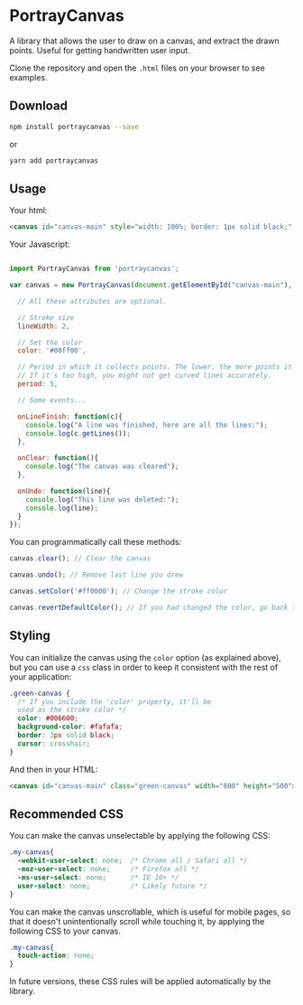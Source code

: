 # PortrayCanvas

A library that allows the user to draw on a canvas, and extract the drawn points. Useful for getting handwritten user input.

Clone the repository and open the `.html` files on your browser to see examples.

## Download

```bash
npm install portraycanvas --save
```

or

```bash
yarn add portraycanvas
```

## Usage

Your html:

```html
<canvas id="canvas-main" style="width: 100%; border: 1px solid black;" height="200"></canvas>
```

Your Javascript:

```js

import PortrayCanvas from 'portraycanvas';

var canvas = new PortrayCanvas(document.getElementById("canvas-main"), {

  // All these attributes are optional.

  // Stroke size
  lineWidth: 2,

  // Set the color
  color: '#00ff00',

  // Period in which it collects points. The lower, the more points it collects.
  // If it's too high, you might not get curved lines accurately.
  period: 5,

  // Some events...

  onLineFinish: function(c){
    console.log("A line was finished, here are all the lines:");
    console.log(c.getLines());
  },

  onClear: function(){
    console.log("The canvas was cleared");
  },

  onUndo: function(line){
    console.log("This line was deleted:");
    console.log(line);
  }
});
```

You can programmatically call these methods:

```js
canvas.clear(); // Clear the canvas

canvas.undo(); // Remove last line you drew

canvas.setColor('#ff0000'); // Change the stroke color

canvas.revertDefaultColor(); // If you had changed the color, go back to the default one.
```

## Styling

You can initialize the canvas using the `color` option (as explained above), but you can use a `css` class in order to keep it consistent with the rest of your application:

```css
.green-canvas {
  /* If you include the 'color' property, it'll be
  used as the stroke color */
  color: #006600;
  background-color: #fafafa;
  border: 3px solid black;
  cursor: crosshair;
}
```

And then in your HTML:

```html
<canvas id="canvas-main" class="green-canvas" width="800" height="500"></canvas>
```

## Recommended CSS

You can make the canvas unselectable by applying the following CSS:

```css
.my-canvas{
  -webkit-user-select: none;  /* Chrome all / Safari all */
  -moz-user-select: none;     /* Firefox all */
  -ms-user-select: none;      /* IE 10+ */
  user-select: none;          /* Likely future */      
}
```

You can make the canvas unscrollable, which is useful for mobile pages, so that it doesn't unintentionally scroll while touching it, by applying the following CSS to your canvas.

```css
.my-canvas{
  touch-action: none;
}
```

In future versions, these CSS rules will be applied automatically by the library.

